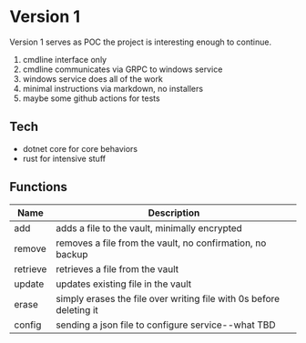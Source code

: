 # Version 1

Version 1 serves as POC the project is interesting enough to continue.

1. cmdline interface only  
2. cmdline communicates via GRPC to windows service  
3. windows service does all of the work  
4. minimal instructions via markdown, no installers
5. maybe some github actions for tests

## Tech
* dotnet core for core behaviors  
* rust for intensive stuff  

## Functions
|  Name |  Description |  
| ---- | ---- |  
| add | adds a file to the vault, minimally encrypted |  
| remove | removes a file from the vault, no confirmation, no backup |  
| retrieve | retrieves a file from the vault |  
| update | updates existing file in the vault |  
| erase | simply erases the file over writing file with 0s before deleting it |  
| config | sending a json file to configure service--what TBD |  


